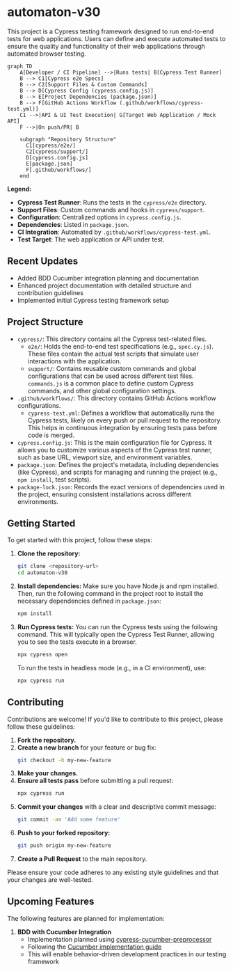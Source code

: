 # automaton-v30

This project is a Cypress testing framework designed to run end-to-end tests for web applications. Users can define and execute automated tests to ensure the quality and functionality of their web applications through automated browser testing.

```mermaid
graph TD
    A[Developer / CI Pipeline] -->|Runs tests| B[Cypress Test Runner]
    B --> C1[Cypress e2e Specs]
    B --> C2[Support Files & Custom Commands]
    B --> D[Cypress Config (cypress.config.js)]
    B --> E[Project Dependencies (package.json)]
    B --> F[GitHub Actions Workflow (.github/workflows/cypress-test.yml)]
    C1 -->|API & UI Test Execution| G[Target Web Application / Mock API]
    F -->|On push/PR| B

    subgraph "Repository Structure"
      C1[cypress/e2e/]
      C2[cypress/support/]
      D[cypress.config.js]
      E[package.json]
      F[.github/workflows/]
    end
```

**Legend:**
- **Cypress Test Runner**: Runs the tests in the `cypress/e2e` directory.
- **Support Files**: Custom commands and hooks in `cypress/support`.
- **Configuration**: Centralized options in `cypress.config.js`.
- **Dependencies**: Listed in `package.json`.
- **CI Integration**: Automated by `.github/workflows/cypress-test.yml`.
- **Test Target**: The web application or API under test.

## Recent Updates
- Added BDD Cucumber integration planning and documentation
- Enhanced project documentation with detailed structure and contribution guidelines
- Implemented initial Cypress testing framework setup

## Project Structure

*   `cypress/`: This directory contains all the Cypress test-related files.
    *   `e2e/`: Holds the end-to-end test specifications (e.g., `spec.cy.js`). These files contain the actual test scripts that simulate user interactions with the application.
    *   `support/`: Contains reusable custom commands and global configurations that can be used across different test files. `commands.js` is a common place to define custom Cypress commands, and other global configuration settings.
*   `.github/workflows/`: This directory contains GitHub Actions workflow configurations.
    *   `cypress-test.yml`: Defines a workflow that automatically runs the Cypress tests, likely on every push or pull request to the repository. This helps in continuous integration by ensuring tests pass before code is merged.
*   `cypress.config.js`: This is the main configuration file for Cypress. It allows you to customize various aspects of the Cypress test runner, such as base URL, viewport size, and environment variables.
*   `package.json`: Defines the project's metadata, including dependencies (like Cypress), and scripts for managing and running the project (e.g., `npm install`, test scripts).
*   `package-lock.json`: Records the exact versions of dependencies used in the project, ensuring consistent installations across different environments.

## Getting Started

To get started with this project, follow these steps:

1.  **Clone the repository:**
    ```bash
    git clone <repository-url>
    cd automaton-v30
    ```

2.  **Install dependencies:**
    Make sure you have Node.js and npm installed. Then, run the following command in the project root to install the necessary dependencies defined in `package.json`:
    ```bash
    npm install
    ```

3.  **Run Cypress tests:**
    You can run the Cypress tests using the following command. This will typically open the Cypress Test Runner, allowing you to see the tests execute in a browser.
    ```bash
    npx cypress open
    ```
    To run the tests in headless mode (e.g., in a CI environment), use:
    ```bash
    npx cypress run
    ```

## Contributing

Contributions are welcome! If you'd like to contribute to this project, please follow these guidelines:

1.  **Fork the repository.**
2.  **Create a new branch** for your feature or bug fix:
    ```bash
    git checkout -b my-new-feature
    ```
3.  **Make your changes.**
4.  **Ensure all tests pass** before submitting a pull request:
    ```bash
    npx cypress run
    ```
5.  **Commit your changes** with a clear and descriptive commit message:
    ```bash
    git commit -am 'Add some feature'
    ```
6.  **Push to your forked repository:**
    ```bash
    git push origin my-new-feature
    ```
7.  **Create a Pull Request** to the main repository.

Please ensure your code adheres to any existing style guidelines and that your changes are well-tested.

## Upcoming Features

The following features are planned for implementation:

1. **BDD with Cucumber Integration**
   - Implementation planned using [cypress-cucumber-preprocessor](https://github.com/badeball/cypress-cucumber-preprocessor)
   - Following the [Cucumber implementation guide](https://filiphric.com/cucumber-in-cypress-a-step-by-step-guide)
   - This will enable behavior-driven development practices in our testing framework